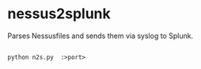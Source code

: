 # nessus2splunk
Parses Nessusfiles and sends them via syslog to Splunk.</br>

<code>
python n2s.py <path> <splunk>:>port>
</code>

